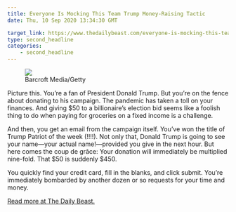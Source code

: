 ```yaml
---
title: Everyone Is Mocking This Team Trump Money-Raising Tactic
date: Thu, 10 Sep 2020 13:34:30 GMT

target_link: https://www.thedailybeast.com/everyone-is-mocking-this-team-trump-money-raising-tactic?source=articles&via=rss
type: second_headline
categories:
    - second_headline
---
```

<figure><img src="https://img.thedailybeast.com/image/upload/c_crop,d_placeholder_euli9k,h_1687,w_3000,x_0,y_0/dpr_2.0/c_limit,w_585/fl_lossy,q_auto/200910-paydirt-money-tease_emkv22"><figcaption>Barcroft Media/Getty</figcaption></figure><p>Picture this. You’re a fan of President Donald Trump. But you’re on the fence about donating to his campaign. The pandemic has taken a toll on your finances. And giving $50 to a billionaire’s election bid seems like a foolish thing to do when paying for groceries on a fixed income is a challenge. </p><p>And then, you get an email from the campaign itself. You’ve won the title of Trump Patriot of the week (!!!!). Not only that, Donald Trump is going to see your name—your actual name!—provided you give in the next hour. But here comes the coup de grâce: Your donation will immediately be multiplied nine-fold. That $50 is suddenly $450. </p><p>You quickly find your credit card, fill in the blanks, and click submit. You’re immediately bombarded by another dozen or so requests for your time and money.</p><p><a href="https://www.thedailybeast.com/everyone-is-mocking-this-team-trump-money-raising-tactic?source=articles&via=rss">Read more at The Daily Beast.</a></p> 